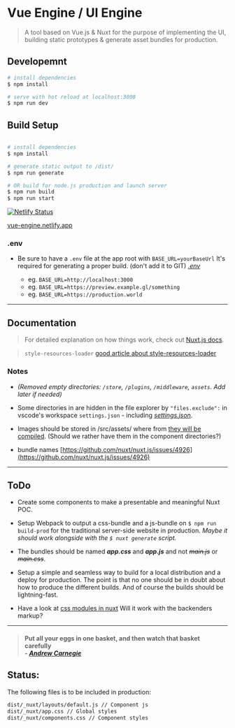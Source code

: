 # Vue Engine / UI Engine

> A tool based on Vue.js & Nuxt for the purpose of implementing the UI, building static prototypes & generate asset bundles for production.

## Developemnt

``` bash
# install dependencies
$ npm install

# serve with hot reload at localhost:3000
$ npm run dev
```

## Build Setup 

``` bash

# install dependencies
$ npm install

# generate static output to /dist/
$ npm run generate

# OR build for node.js production and launch server
$ npm run build
$ npm run start
```

[![Netlify Status](https://api.netlify.com/api/v1/badges/556a9a47-583d-4fec-b77e-2e3d27452050/deploy-status)](https://app.netlify.com/sites/vue-engine/deploys) 

[vue-engine.netlify.app](https://vue-engine.netlify.app/)

### .env
- Be sure to have a `.env` file at the app root with `BASE_URL=yourBaseUrl` It's required for generating a proper build. (don't add it to GIT) *[.env](src/.env)*

    - eg. `BASE_URL=http://localhost:3000`
    - eg. `BASE_URL=https://preview.example.gl/something`
    - eg. `BASE_URL=https://production.world`

____
## Documentation

> For detailed explanation on how things work, check out [Nuxt.js docs](https://nuxtjs.org).

> `style-resources-loader` [good article about style-resources-loader](https://dev.to/lynnewritescode/my-scss-setup-within-a-vue-cli-3-project-4jan)

### Notes
- *(Removed empty directories: `/store`, `/plugins`, `/middleware`, `assets`. Add later if needed)*

- Some directories in are hidden in the file explorer by `"files.exclude":` in vscode's workspace `settings.json` - including *[settings.json](.vscode/settings.json)*.

- Images should be stored in /src/assets/ where from [they will be compiled](https://nuxtjs.org/guide/assets#webpacked). (Should we rather have them in the component directories?) 

- bundle names [https://github.com/nuxt/nuxt.js/issues/4926](https://github.com/nuxt/nuxt.js/issues/4926)

____

## ToDo

- Create some components to make a presentable and meaningful Nuxt POC.

- Setup Webpack to output a css-bundle and a js-bundle on `$ npm run build-prod` for the traditional server-side website in production. *Maybe it should work alongside with the `$ nuxt generate` script.* 

- The bundles should be named __*app.css*__ and __*app.js*__ and not ~~*main.js*~~ or ~~*main.css*~~.

- Setup a simple and seamless way to build for a local distribution and a deploy for production. The point is that no one should be in doubt about how to produce the different builds. And of course the builds should be lightning-fast.

- Have a look at [css modules in nuxt](https://dev.to/fridanyvall/css-modules-in-nuxt-js-815) Will it work with the backenders markup?
____

> #### Put all your eggs in one basket, and then watch that basket carefully <br /> - *[Andrew Carnegie](https://en.wikipedia.org/wiki/Andrew_Carnegie)*

## Status:

The following files is to be included in production:

```html
dist/_nuxt/layouts/default.js // Component js
dist/_nuxt/app.css // Global styles
dist/_nuxt/components.css // Component styles
```